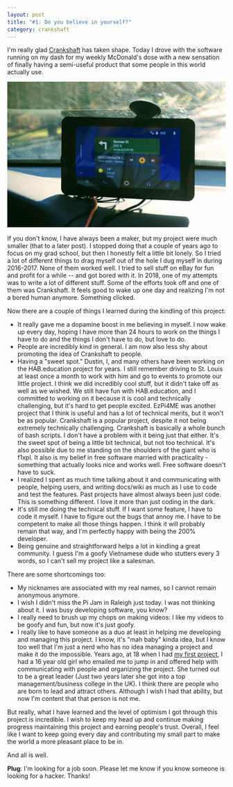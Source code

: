 ```yaml
---
layout: post
title: "#1: Do you believe in yourself?"
category: crankshaft
---
```


I'm really glad [Crankshaft](http://getcrankshaft.com) has taken shape. Today I drove with the software running on my dash for my weekly McDonald's dose with a new sensation of finally having a semi-useful product that some people in this world actually use. 

![Forecast: Sunny](/assets/posts-images/crankshaft-1.jpg)

If you don't know, I have always been a maker, but my project were much smaller (that to a later post). I stopped doing that a couple of years ago to focus on my grad school, but then I honestly felt a little bit lonely. So I tried a lot of different things to drag myself out of the hole I dug myself in during 2016-2017. None of them worked well. I tried to sell stuff on eBay for fun and profit for a while -- and got bored with it. In 2018, one of my attempts was to write a lot of different stuff. Some of the efforts took off and one of them was Crankshaft. It feels good to wake up one day and realizing I'm not a bored human anymore. Something clicked.

Now there are a couple of things I learned during the kindling of this project:

- It really gave me a dopamine boost in me believing in myself. I now wake up every day, hoping I have more than 24 hours to work on the things I have to do and the things I don't have to do, but love to do. 
- People are incredibly kind in general. I am now also less shy about promoting the idea of Crankshaft to people.
- Having a "sweet spot." Dustin, I, and many others have been working on the HAB.education project for years. I still remember driving to St. Louis at least once a month to work with him and go to events to promote our little project. I think we did incredibly cool stuff, but it didn't take off as well as we wished. We still have fun with HAB.education, and I committed to working on it because it is cool and technically challenging, but it's hard to get people excited. EzPi4ME was another project that I think is useful and has a lot of technical merits, but it won't be as popular. Crankshaft is a popular project, despite it not being extremely technically challenging. Crankshaft is basically a whole bunch of bash scripts. I don't have a problem with it being just that either. It's the sweet spot of being a little bit technical, but not too technical. It's also possible due to me standing on the shoulders of the giant who is f1xpl. It also is my belief in free software married with practicality - something that actually looks nice and works well. Free software doesn't have to suck.
- I realized I spent as much time talking about it and communicating with people, helping users, and writing docs/wiki as much as I use to code and test the features. Past projects have almost always been just code. This is something different. I love it more than just coding in the dark.
- It's still me doing the technical stuff. If I want some feature, I have to code it myself. I have to figure out the bugs that annoy me. I have to be competent to make all those things happen. I think it will probably remain that way, and I'm perfectly happy with being the 200% developer.
- Being genuine and straightforward helps a lot in kindling a great community. I guess I'm a goofy Vietnamese dude who stutters every 3 words, so I can't sell my project like a salesman.

There are some shortcomings too:

- My nicknames are associated with my real names, so I cannot remain anonymous anymore.
- I wish I didn't miss the Pi Jam in Raleigh just today. I was not thinking about it. I was busy developing software, you know?
- I really need to brush up my chops on making videos: I like my videos to be goofy and fun, but now it's just goofy.
- I really like to have someone as a duo at least in helping me developing and managing this project. I know, it's "mah baby" kinda idea, but I know too well that I'm just a nerd who has no idea managing a project and make it do the impossible. Years ago, at 18 when I had [my first project](/posts/Harry-Potter-and-me.html), I had a 16 year old girl who emailed me to jump in and offered help with communicating with people and organizing the project. She turned out to be a great leader (Just two years later she got into a top management/business college in the UK). I think there are people who are born to lead and attract others. Although I wish I had that ability, but now I'm content that that person is not me.

But really, what I have learned and the level of optimism I got through this project is incredible. I wish to keep my head up and continue making progress maintaining this project and earning people's trust. Overall, I feel like I want to keep going every day and contributing my small part to make the world a more pleasant place to be in.

And all is well.

**Plug**: I'm looking for a job soon. Please let me know if you know someone is looking for a hacker. Thanks!
